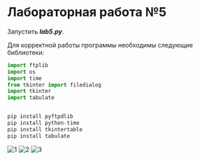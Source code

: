 # Лабораторная работа №5

Запустить ***lab5.py***. 

Для корректной работы программы необходимы следующие библиотеки:

```python
import ftplib
import os
import time
from tkinter import filedialog
import tkinter
import tabulate


pip install pyftpdlib
pip install python-time
pip install tkintertable
pip install tabulate
```


![1](https://user-images.githubusercontent.com/131467212/233774854-406530c7-94aa-4bb6-b348-b2489287904f.png)
![2](https://user-images.githubusercontent.com/131467212/233774861-dc2e7be8-22df-4b01-811c-2ac80b8b6094.png)
![3](https://user-images.githubusercontent.com/131467212/233774863-5fd79b4c-4cc6-470b-bbcc-6851b8aec77c.png)
